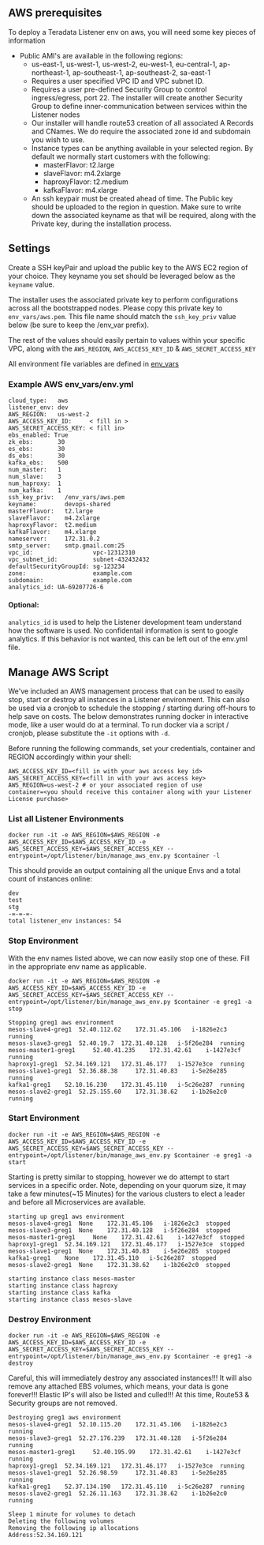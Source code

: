## AWS prerequisites

To deploy a Teradata Listener env on aws, you will need some key pieces of information

* Public AMI's are available in the following regions:
  * us-east-1, us-west-1, us-west-2, eu-west-1, eu-central-1, ap-northeast-1, ap-southeast-1, ap-southeast-2, sa-east-1
  * Requires a user specified VPC ID and VPC subnet ID.
  * Requires a user pre-defined Security Group to control ingress/egress, port 22. The installer will create another Security Group to define inner-communication between services within the Listener nodes
  * Our installer will handle route53 creation of all associated A Records and CNames.  We do require the associated zone id and subdomain you wish to use.
  * Instance types can be anything available in your selected region.  By default we normally start customers with the following:
    * masterFlavor:   t2.large
    * slaveFlavor:    m4.2xlarge
    * haproxyFlavor:  t2.medium
    * kafkaFlavor:    m4.xlarge
  * An ssh keypair must be created ahead of time.  The Public key should be uploaded to the region in question.  Make sure to write down the associated keyname as that will be required, along with the Private key, during the installation process.


## Settings
Create a SSH keyPair and upload the public key to the AWS EC2 region of your choice.  They keyname you set should be leveraged below as the `keyname` value.

The installer uses the associated private key to perform configurations across all the bootstrapped nodes. Please copy this private key to `env_vars/aws.pem`.  This file name should match the `ssh_key_priv` value below (be sure to keep the /env_var prefix).

The rest of the values should easily pertain to values within your specific VPC, along with the `AWS_REGION`, `AWS_ACCESS_KEY_ID` & `AWS_SECRET_ACCESS_KEY`

All environment file variables are defined in [env_vars](env_vars.md)

### Example AWS env_vars/env.yml

```
cloud_type:   aws
listener_env: dev
AWS_REGION:   us-west-2
AWS_ACCESS_KEY_ID:     < fill in >
AWS_SECRET_ACCESS_KEY: < fill in>
ebs_enabled: True
zk_ebs:       30
es_ebs:       30
ds_ebs:       30
kafka_ebs:    500
num_master:   1
num_slave:    3
num_haproxy:  1
num_kafka:    1
ssh_key_priv:   /env_vars/aws.pem
keyname:        devops-shared
masterFlavor:   t2.large
slaveFlavor:    m4.2xlarge
haproxyFlavor:  t2.medium
kafkaFlavor:    m4.xlarge
nameserver:     172.31.0.2
smtp_server:    smtp.gmail.com:25
vpc_id:                 vpc-12312310
vpc_subnet_id:          subnet-432432432
defaultSecurityGroupId: sg-123234
zone:                   example.com
subdomain:              example.com
analytics_id: UA-69207726-6
```

#### Optional:
`analytics_id` is used to help the Listener development team understand how the software is used. No confidentail information is sent to google analytics. If this behavior is not wanted, this can be left out of the env.yml file.

## Manage AWS Script
We've included an AWS management process that can be used to easily stop, start or destroy all instances in a Listener environment.  This can also be used via a cronjob to schedule the stopping / starting during off-hours to help save on costs.
The below demonstrates running docker in interactive mode, like a user would do at a terminal.  To run docker via a script / cronjob, please substitute the `-it` options with `-d`.

Before running the following commands, set your credentials, container and REGION accordingly within your shell:
```
AWS_ACCESS_KEY_ID=<fill in with your aws access key id>
AWS_SECRET_ACCESS_KEY=<fill in with your aws access key>
AWS_REGION=us-west-2 # or your associated region of use
container=<you should receive this container along with your Listener License purchase>
```

### List all Listener Environments
```
docker run -it -e AWS_REGION=$AWS_REGION -e AWS_ACCESS_KEY_ID=$AWS_ACCESS_KEY_ID -e AWS_SECRET_ACCESS_KEY=$AWS_SECRET_ACCESS_KEY --entrypoint=/opt/listener/bin/manage_aws_env.py $container -l
```

This should provide an output containing all the unique Envs and a total count of instances online:
```
dev
test
stg
-=-=-=-
total listener_env instances: 54
```
 
### Stop Environment
With the env names listed above, we can now easily stop one of these.  Fill in the appropriate env name as applicable. 
```
docker run -it -e AWS_REGION=$AWS_REGION -e AWS_ACCESS_KEY_ID=$AWS_ACCESS_KEY_ID -e AWS_SECRET_ACCESS_KEY=$AWS_SECRET_ACCESS_KEY --entrypoint=/opt/listener/bin/manage_aws_env.py $container -e greg1 -a stop
```

```
Stopping greg1 aws environment
mesos-slave4-greg1 	52.40.112.62 	172.31.45.106 	i-1826e2c3 	running
mesos-slave3-greg1 	52.40.19.7 	172.31.40.128 	i-5f26e284 	running
mesos-master1-greg1 	52.40.41.235 	172.31.42.61 	i-1427e3cf 	running
haproxy1-greg1 	52.34.169.121 	172.31.46.177 	i-1527e3ce 	running
mesos-slave1-greg1 	52.36.88.38 	172.31.40.83 	i-5e26e285 	running
kafka1-greg1 	52.10.16.230 	172.31.45.110 	i-5c26e287 	running
mesos-slave2-greg1 	52.25.155.60 	172.31.38.62 	i-1b26e2c0 	running
```


### Start Environment
```
docker run -it -e AWS_REGION=$AWS_REGION -e AWS_ACCESS_KEY_ID=$AWS_ACCESS_KEY_ID -e AWS_SECRET_ACCESS_KEY=$AWS_SECRET_ACCESS_KEY --entrypoint=/opt/listener/bin/manage_aws_env.py $container -e greg1 -a start
```

Starting is pretty similar to stopping, however we do attempt to start services in a specific order.  Note, depending on your quorum size, it may take a few minutes(~15 Minutes) for the various clusters to elect a leader and before all Microservices are available.

```
starting up greg1 aws environment
mesos-slave4-greg1 	None 	172.31.45.106 	i-1826e2c3 	stopped
mesos-slave3-greg1 	None 	172.31.40.128 	i-5f26e284 	stopped
mesos-master1-greg1 	None 	172.31.42.61 	i-1427e3cf 	stopped
haproxy1-greg1 	52.34.169.121 	172.31.46.177 	i-1527e3ce 	stopped
mesos-slave1-greg1 	None 	172.31.40.83 	i-5e26e285 	stopped
kafka1-greg1 	None 	172.31.45.110 	i-5c26e287 	stopped
mesos-slave2-greg1 	None 	172.31.38.62 	i-1b26e2c0 	stopped

starting instance class mesos-master
starting instance class haproxy
starting instance class kafka
starting instance class mesos-slave
```
 
 
 
### Destroy Environment
```
docker run -it -e AWS_REGION=$AWS_REGION -e AWS_ACCESS_KEY_ID=$AWS_ACCESS_KEY_ID -e AWS_SECRET_ACCESS_KEY=$AWS_SECRET_ACCESS_KEY --entrypoint=/opt/listener/bin/manage_aws_env.py $container -e greg1 -a destroy
```

Careful, this will immediately destroy any associated instances!!!  It will also remove any attached EBS volumes, which means, your data is gone forever!!!  Elastic IP's will also be listed and culled!!! At this time, Route53 & Security groups are not removed.

```
Destroying greg1 aws environment
mesos-slave4-greg1 	52.10.115.20 	172.31.45.106 	i-1826e2c3 	running
mesos-slave3-greg1 	52.27.176.239 	172.31.40.128 	i-5f26e284 	running
mesos-master1-greg1 	52.40.195.99 	172.31.42.61 	i-1427e3cf 	running
haproxy1-greg1 	52.34.169.121 	172.31.46.177 	i-1527e3ce 	running
mesos-slave1-greg1 	52.26.98.59 	172.31.40.83 	i-5e26e285 	running
kafka1-greg1 	52.37.134.190 	172.31.45.110 	i-5c26e287 	running
mesos-slave2-greg1 	52.26.11.163 	172.31.38.62 	i-1b26e2c0 	running

Sleep 1 minute for volumes to detach
Deleting the following volumes
Removing the following ip allocations
Address:52.34.169.121
```
